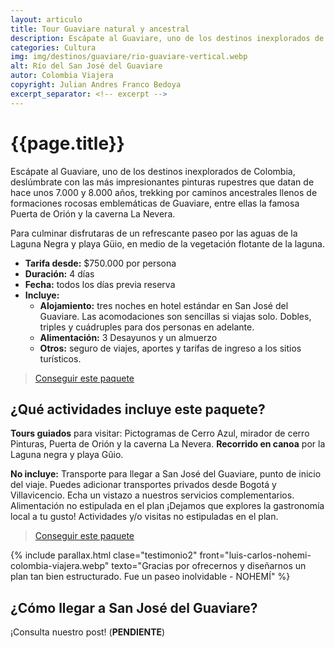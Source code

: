 ```yaml
---
layout: articulo
title: Tour Guaviare natural y ancestral
description: Escápate al Guaviare, uno de los destinos inexplorados de Colombia, deslúmbrate con las más impresionantes pinturas rupestres
categories: Cultura
img: img/destinos/guaviare/rio-guaviare-vertical.webp
alt: Río del San José del Guaviare
autor: Colombia Viajera
copyright: Julian Andres Franco Bedoya
excerpt_separator: <!-- excerpt -->
---
```


# {{page.title}}

Escápate al Guaviare, uno de los destinos inexplorados de Colombia, deslúmbrate con las más impresionantes pinturas rupestres que datan de hace unos 7.000 y 8.000 años, trekking por caminos ancestrales llenos de formaciones rocosas emblemáticas de Guaviare, entre ellas la famosa Puerta de Orión y la caverna La Nevera.

<!-- excerpt -->

Para culminar disfrutaras de un refrescante paseo por las aguas de la Laguna Negra y playa Güio, en medio de la vegetación flotante de la laguna.

* **Tarifa desde:** $750.000 por persona
* **Duración:** 4 días
* **Fecha:** todos los días previa reserva
* **Incluye:**
  * **Alojamiento:** tres noches en hotel estándar en San José del Guaviare.   Las acomodaciones son sencillas si viajas solo. Dobles, triples y cuádruples para dos personas en adelante.
  * **Alimentación:** 3 Desayunos y un almuerzo
  * **Otros:** seguro de viajes, aportes y tarifas de ingreso a los sitios turísticos.

>[Conseguir este paquete](https://api.whatsapp.com/send?phone=+573209673925&text=Hola.%20Me%20encantar%C3%ADa%20saber%20m%C3%A1s%20sobre%20este%20paquete:%20Guaviare%20natural%20y%20ancestral)

## ¿Qué actividades incluye este paquete?

**Tours guiados** para visitar: Pictogramas de Cerro Azul, mirador de cerro Pinturas, Puerta  de Orión y la caverna La Nevera. **Recorrido en canoa** por la Laguna negra y playa Gûio.

**No incluye:** Transporte para llegar a San José del Guaviare, punto de inicio del viaje. Puedes adicionar transportes privados desde Bogotá y Villavicencio. Echa un vistazo a nuestros servicios complementarios. Alimentación no estipulada en el plan ¡Dejamos que explores la gastronomía local a tu gusto! Actividades y/o visitas no estipuladas en el plan.

>[Conseguir este paquete](https://api.whatsapp.com/send?phone=+573209673925&text=Hola.%20Me%20encantar%C3%ADa%20saber%20m%C3%A1s%20sobre%20este%20paquete:%20Guaviare%20natural%20y%20ancestral)

{% include parallax.html clase="testimonio2" front="luis-carlos-nohemi-colombia-viajera.webp" texto="Gracias por ofrecernos y diseñarnos un plan tan bien estructurado. Fue un paseo inolvidable - NOHEMÍ" %}

## ¿Cómo llegar a San José del Guaviare?

¡Consulta nuestro post! (**PENDIENTE**)
